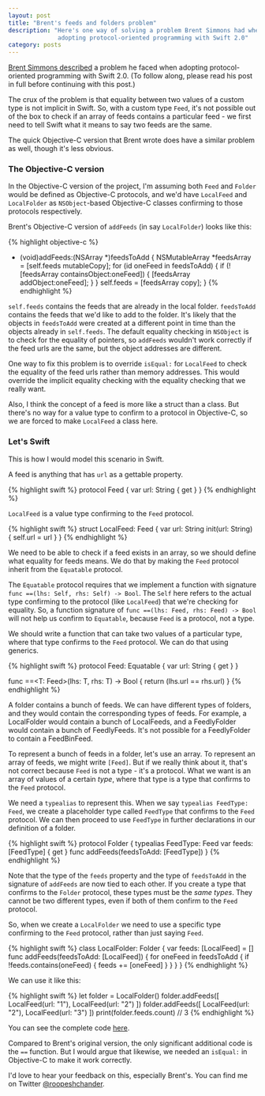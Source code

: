 ```yaml
---
layout: post
title: "Brent's feeds and folders problem"
description: "Here's one way of solving a problem Brent Simmons had when
              adopting protocol-oriented programming with Swift 2.0"
category: posts
---
```


[Brent Simmons described][] a problem he faced when adopting
protocol-oriented programming with Swift 2.0. (To follow along, please
read his post in full before continuing with this post.)

[Brent Simmons described]: http://inessential.com/2015/07/19/secret_projects_diary_2_swift_2_0_prot

The crux of the problem is that equality between two values of a custom
type is not implicit in Swift. So, with a custom type `Feed`, it's not
possible out of the box to check if an array of feeds contains a
particular feed - we first need to tell Swift what it means to say two
feeds are the same.

The quick Objective-C version that Brent wrote does have a similar
problem as well, though it's less obvious.

### The Objective-C version

In the Objective-C version of the project, I'm assuming both `Feed` and
`Folder` would be defined as Objective-C protocols, and we'd have
`LocalFeed` and `LocalFolder` as `NSObject`-based Objective-C classes
confirming to those protocols respectively.

Brent's Objective-C version of `addFeeds` (in say `LocalFolder`)
looks like this:

{% highlight objective-c %}
- (void)addFeeds:(NSArray *)feedsToAdd {
  NSMutableArray *feedsArray = [self.feeds mutableCopy];
  for (id<Feed> oneFeed in feedsToAdd) {
    if (![feedsArray containsObject:oneFeed]) {
      [feedsArray addObject:oneFeed];
    }
  }
  self.feeds = [feedsArray copy];
}
{% endhighlight %}

`self.feeds` contains the feeds that are already in the local folder.
`feedsToAdd` contains the feeds that we'd like to add to the folder.
It's likely that the objects in `feedsToAdd` were created at a different
point in time than the objects already in `self.feeds`.  The default
equality checking in `NSObject` is to check for the equality of
pointers, so `addFeeds` wouldn't work correctly if the feed urls are the
same, but the object addresses are different.

One way to fix this problem is to override `isEqual:` for `LocalFeed`
to check the equality of the feed urls rather than memory addresses.
This would override the implicit equality checking with the equality
checking that we really want.

Also, I think the concept of a feed is more like a struct than a class.
But there's no way for a value type to confirm to a protocol in
Objective-C, so we are forced to make `LocalFeed` a class here.

### Let's Swift

This is how I would model this scenario in Swift.

A feed is anything that has `url` as a gettable property.

{% highlight swift %}
protocol Feed {
    var url: String { get }
}
{% endhighlight %}

`LocalFeed` is a value type confirming to the `Feed` protocol.

{% highlight swift %}
struct LocalFeed: Feed {
    var url: String
    init(url: String) {
        self.url = url
    }
}
{% endhighlight %}

We need to be able to check if a feed exists in an array, so we should
define what equality for feeds means. We do that by making the `Feed`
protocol inherit from the `Equatable` protocol.

The `Equatable` protocol requires that we implement a function with
signature `func ==(lhs: Self, rhs: Self) -> Bool`. The `Self` here
refers to the actual type confirming to the protocol (like `LocalFeed`)
that we're checking for equality. So, a function signature of `func
==(lhs: Feed, rhs: Feed) -> Bool` will not help us confirm to
`Equatable`, because `Feed` is a protocol, not a type.

We should write a function that can take two values of a particular
type, where that type confirms to the `Feed` protocol. We can do that
using generics.

{% highlight swift %}
protocol Feed: Equatable {
    var url: String { get }
}

func ==<T: Feed>(lhs: T, rhs: T) -> Bool {
    return (lhs.url == rhs.url)
}
{% endhighlight %}

A folder contains a bunch of feeds.  We can have different types of
folders, and they would contain the corresponding types of feeds. For
example, a LocalFolder would contain a bunch of LocalFeeds, and a
FeedlyFolder would contain a bunch of FeedlyFeeds. It's not possible for
a FeedlyFolder to contain a FeedBinFeed.

To represent a bunch of feeds in a folder, let's use an array.
To represent an array of feeds, we might write `[Feed]`. But if we
really think about it, that's not correct because `Feed` is not a type -
it's a protocol. What we want is an array of values of a certain _type_,
where that type is a type that confirms to the `Feed` protocol.

We need a `typealias` to represent this. When we say `typealias
FeedType: Feed`, we create a placeholder type called `FeedType` that
confirms to the `Feed` protocol. We can then proceed to use `FeedType`
in further declarations in our definition of a folder.

{% highlight swift %}
protocol Folder {
    typealias FeedType: Feed
    var feeds: [FeedType] { get }
    func addFeeds(feedsToAdd: [FeedType])
}
{% endhighlight %}

Note that the type of the `feeds` property and the type of `feedsToAdd`
in the signature of `addFeeds` are now tied to each other. If you create
a type that confirms to the `Folder` protocol, these types must be the
_same types_.  They cannot be two different types, even if both of them
confirm to the `Feed` protocol.

So, when we create a `LocalFolder` we need to use a specific type
confirming to the `Feed` protocol, rather than just saying `Feed`.

{% highlight swift %}
class LocalFolder: Folder {
    var feeds: [LocalFeed] = []
    func addFeeds(feedsToAdd: [LocalFeed]) {
        for oneFeed in feedsToAdd {
            if !feeds.contains(oneFeed) {
                feeds += [oneFeed]
            }
        }
    }
}
{% endhighlight %}

We can use it like this:

{% highlight swift %}
let folder = LocalFolder()
folder.addFeeds([ LocalFeed(url: "1"), LocalFeed(url: "2") ])
folder.addFeeds([ LocalFeed(url: "2"), LocalFeed(url: "3") ])
print(folder.feeds.count) // 3
{% endhighlight %}

You can see the complete code
[here](https://gist.github.com/roop/5bb4713110093e96adb1). 

Compared to Brent's original version, the only significant additional
code is the `==` function. But I would argue that likewise, we needed an
`isEqual:` in Objective-C to make it work correctly.

I'd love to hear your feedback on this, especially Brent's. You can find
me on Twitter [@roopeshchander](http://twitter.com/roopeshchander).

